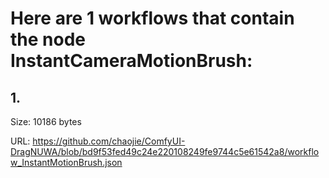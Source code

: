 # Here are 1 workflows that contain the node InstantCameraMotionBrush:

## 1. 

Size: 10186 bytes

URL: https://github.com/chaojie/ComfyUI-DragNUWA/blob/bd9f53fed49c24e220108249fe9744c5e61542a8/workflow_InstantMotionBrush.json

